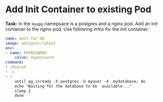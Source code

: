 # Add Init Container to existing Pod

**Task:** In the `myapp` namepsace is a postgres and a nginx pod. Add an init container to the *nginx* pod.
Use following infos for the init container:

```yaml
name: wait-for-db
image: postgres:latest
env:
- name: PGPASSWORD
    value: mypassword
command:
- /bin/sh
- -c
- |
    until pg_isready -h postgres -U myuser -d  mydatabase; do
    echo "Waiting for the database to be  available..."
    sleep 2
    done
```